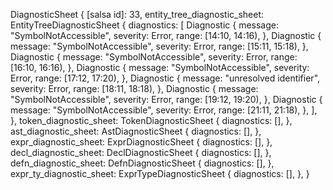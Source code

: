 DiagnosticSheet {
    [salsa id]: 33,
    entity_tree_diagnostic_sheet: EntityTreeDiagnosticSheet {
        diagnostics: [
            Diagnostic {
                message: "SymbolNotAccessible",
                severity: Error,
                range: [14:10, 14:16),
            },
            Diagnostic {
                message: "SymbolNotAccessible",
                severity: Error,
                range: [15:11, 15:18),
            },
            Diagnostic {
                message: "SymbolNotAccessible",
                severity: Error,
                range: [16:10, 16:16),
            },
            Diagnostic {
                message: "SymbolNotAccessible",
                severity: Error,
                range: [17:12, 17:20),
            },
            Diagnostic {
                message: "unresolved identifier",
                severity: Error,
                range: [18:11, 18:18),
            },
            Diagnostic {
                message: "SymbolNotAccessible",
                severity: Error,
                range: [19:12, 19:20),
            },
            Diagnostic {
                message: "SymbolNotAccessible",
                severity: Error,
                range: [21:11, 21:18),
            },
        ],
    },
    token_diagnostic_sheet: TokenDiagnosticSheet {
        diagnostics: [],
    },
    ast_diagnostic_sheet: AstDiagnosticSheet {
        diagnostics: [],
    },
    expr_diagnostic_sheet: ExprDiagnosticSheet {
        diagnostics: [],
    },
    decl_diagnostic_sheet: DeclDiagnosticSheet {
        diagnostics: [],
    },
    defn_diagnostic_sheet: DefnDiagnosticSheet {
        diagnostics: [],
    },
    expr_ty_diagnostic_sheet: ExprTypeDiagnosticSheet {
        diagnostics: [],
    },
}
